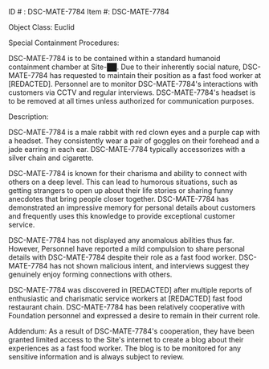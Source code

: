 ID # : DSC-MATE-7784
Item #: DSC-MATE-7784

Object Class: Euclid

Special Containment Procedures:

DSC-MATE-7784 is to be contained within a standard humanoid containment chamber at Site-██. Due to their inherently social nature, DSC-MATE-7784 has requested to maintain their position as a fast food worker at [REDACTED]. Personnel are to monitor DSC-MATE-7784's interactions with customers via CCTV and regular interviews. DSC-MATE-7784's headset is to be removed at all times unless authorized for communication purposes.

Description:

DSC-MATE-7784 is a male rabbit with red clown eyes and a purple cap with a headset. They consistently wear a pair of goggles on their forehead and a jade earring in each ear. DSC-MATE-7784 typically accessorizes with a silver chain and cigarette.

DSC-MATE-7784 is known for their charisma and ability to connect with others on a deep level. This can lead to humorous situations, such as getting strangers to open up about their life stories or sharing funny anecdotes that bring people closer together. DSC-MATE-7784 has demonstrated an impressive memory for personal details about customers and frequently uses this knowledge to provide exceptional customer service.

DSC-MATE-7784 has not displayed any anomalous abilities thus far. However, Personnel have reported a mild compulsion to share personal details with DSC-MATE-7784 despite their role as a fast food worker. DSC-MATE-7784 has not shown malicious intent, and interviews suggest they genuinely enjoy forming connections with others.

DSC-MATE-7784 was discovered in [REDACTED] after multiple reports of enthusiastic and charismatic service workers at [REDACTED] fast food restaurant chain. DSC-MATE-7784 has been relatively cooperative with Foundation personnel and expressed a desire to remain in their current role.

Addendum: As a result of DSC-MATE-7784's cooperation, they have been granted limited access to the Site's internet to create a blog about their experiences as a fast food worker. The blog is to be monitored for any sensitive information and is always subject to review.